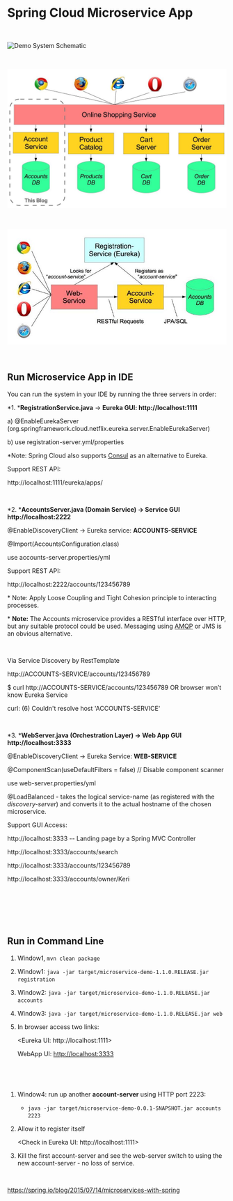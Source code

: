 Spring Cloud Microservice App
=============================

 

![Demo System Schematic](https://github.com/paulc4/microservices-demo/blob/master/mini-system.jpg)

 

![](shopping-system.jpg)

 

![](mini-system.jpg)

 

Run Microservice App in IDE
---------------------------

You can run the system in your IDE by running the three servers in order:

*1. ***RegistrationService.java** -\> **Eureka GUI: http://localhost:1111**

a) \@EnableEurekaServer
(org.springframework.cloud.netflix.eureka.server.EnableEurekaServer)

b) use registration-server.yml/properties

\*Note: Spring Cloud also supports [Consul](https://www.consul.io) as an
alternative to Eureka.

Support REST API:

http://localhost:1111/eureka/apps/

 

*2. ***AccountsServer.java (Domain Service) -\> Service GUI
http://localhost:2222**

\@EnableDiscoveryClient   -\> Eureka service: **ACCOUNTS-SERVICE**

\@Import(AccountsConfiguration.class)

use accounts-server.properties/yml

Support REST API:

http://localhost:2222/accounts/123456789

\* Note: Apply Loose Coupling and Tight Cohesion principle to interacting
processes.

\* **Note:** The Accounts microservice provides a RESTful interface over HTTP,
but any suitable protocol could be used. Messaging using
[AMQP](http://rabbitmq.docs.pivotal.io) or JMS is an obvious alternative.

 

Via Service Discovery by RestTemplate

http://ACCOUNTS-SERVICE/accounts/123456789

\$ curl http://ACCOUNTS-SERVICE/accounts/123456789  OR browser won’t know Eureka
Service

curl: (6) Couldn't resolve host 'ACCOUNTS-SERVICE'

 

*3. ***WebServer.java (Orchestration Layer) -\> Web App GUI
http://localhost:3333**

\@EnableDiscoveryClient   -\> Eureka Service: **WEB-SERVICE**

\@ComponentScan(useDefaultFilters = false) // Disable component scanner

use web-server.properties/yml

\@LoadBalanced  - takes the logical service-name (as registered with the
*discovery-server*) and converts it to the actual hostname of the chosen
microservice.

Support GUI Access:

http://localhost:3333  -- Landing page by a Spring MVC Controller

http://localhost:3333/accounts/search

http://localhost:3333/accounts/123456789

http://localhost:3333/accounts/owner/Keri

 

 

 

Run in Command Line
-------------------

1.  Window1, `mvn clean package`

2.  Window1: `java -jar target/microservice-demo-1.1.0.RELEASE.jar registration`

3.  Window2: `java -jar target/microservice-demo-1.1.0.RELEASE.jar accounts`

4.  Window3: `java -jar target/microservice-demo-1.1.0.RELEASE.jar web`

5.  In browser access two links:

    <Eureka UI: http://localhost:1111>

    WebApp UI:  <http://localhost:3333>

 

 

1.  Window4: run up another **account-server** using HTTP port 2223:

    -   `java -jar target/microservice-demo-0.0.1-SNAPSHOT.jar accounts 2223`

2.  Allow it to register itself

    <Check in Eureka UI: http://localhost:1111>

3.  Kill the first account-server and see the web-server switch to using the new
    account-server - no loss of service.

 

https://spring.io/blog/2015/07/14/microservices-with-spring
